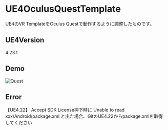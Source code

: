 # UE4OculusQuestTemplate
UE4のVR TemplateをOculus Questで動作するように調整したものです。

## UE4Version
4.23.1

## Demo
![Quest](https://user-images.githubusercontent.com/8968076/59157831-7ae12080-8aec-11e9-8fd5-ea1dfeb05066.gif)

## Error
【UE4.22】 Accept SDK License押下時に Unable to read xxx/Android/package.xml と出た場合、GitのUE4.22からpackage.xmlを取得してください
